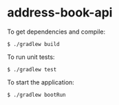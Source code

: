 # address-book-api

To get dependencies and compile:

    $ ./gradlew build  

To run unit tests:

    $ ./gradlew test

To start the application:

    $ ./gradlew bootRun